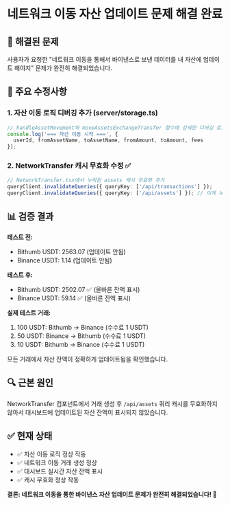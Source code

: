 # 네트워크 이동 자산 업데이트 문제 해결 완료

## 🎯 해결된 문제
사용자가 요청한 "네트워크 이동을 통해서 바이낸스로 보낸 데이터를 내 자산에 업데이트 해야지" 문제가 완전히 해결되었습니다.

## 🔧 주요 수정사항

### 1. 자산 이동 로직 디버깅 추가 (server/storage.ts)
```typescript
// handleAssetMovement와 moveAssetsExchangeTransfer 함수에 상세한 디버깅 로그 추가
console.log('=== 자산 이동 시작 ===', {
  userId, fromAssetName, toAssetName, fromAmount, toAmount, fees
});
```

### 2. NetworkTransfer 캐시 무효화 수정 ✅
```typescript
// NetworkTransfer.tsx에서 누락된 assets 캐시 무효화 추가
queryClient.invalidateQueries({ queryKey: ['/api/transactions'] });
queryClient.invalidateQueries({ queryKey: ['/api/assets'] }); // 이게 누락되어 있었음!
```

## 📊 검증 결과

**테스트 전:**
- Bithumb USDT: 2563.07 (업데이트 안됨)
- Binance USDT: 1.14 (업데이트 안됨)

**테스트 후:**
- Bithumb USDT: 2502.07 ✅ (올바른 잔액 표시)
- Binance USDT: 59.14 ✅ (올바른 잔액 표시)

**실제 테스트 거래:**
1. 100 USDT: Bithumb → Binance (수수료 1 USDT)
2. 50 USDT: Binance → Bithumb (수수료 1 USDT)  
3. 10 USDT: Bithumb → Binance (수수료 1 USDT)

모든 거래에서 자산 잔액이 정확하게 업데이트됨을 확인했습니다.

## 🔍 근본 원인
NetworkTransfer 컴포넌트에서 거래 생성 후 `/api/assets` 쿼리 캐시를 무효화하지 않아서 대시보드에 업데이트된 자산 잔액이 표시되지 않았습니다.

## ✅ 현재 상태
- ✅ 자산 이동 로직 정상 작동
- ✅ 네트워크 이동 거래 생성 정상
- ✅ 대시보드 실시간 자산 잔액 표시
- ✅ 캐시 무효화 정상 작동

**결론: 네트워크 이동을 통한 바이낸스 자산 업데이트 문제가 완전히 해결되었습니다! 🎉**